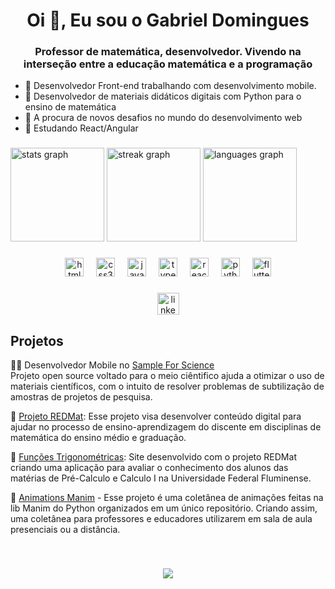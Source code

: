 <h1 align="center">Oi 👋, Eu sou o Gabriel Domingues</h1>
<h3 align="center">Professor de matemática, desenvolvedor. Vivendo na interseção entre a educação matemática e a programação</h3>

- 🔭 Desenvolvedor Front-end trabalhando com desenvolvimento mobile.
- 🧮 Desenvolvedor de materiais didáticos digitais com Python para o ensino de matemática
- 👯 A procura de novos desafios no mundo do desenvolvimento web
- 🌱 Estudando React/Angular
 
###

<div align="left">
  <img src="https://github-readme-stats.vercel.app/api?username=gabrielhcrj&hide_title=true&hide_rank=true&show_icons=true&include_all_commits=true&count_private=true&disable_animations=false&theme=tokyonight&locale=pt-br&hide_border=false" height="150" alt="stats graph"  />
  <img src="https://streak-stats.demolab.com?user=gabrielhcrj&locale=pt-br&mode=daily&theme=tokyonight&hide_border=false&border_radius=5&date_format=j%20M%5B%20Y%5D" height="150" alt="streak graph"  />
  <img src="https://github-readme-stats.vercel.app/api/top-langs?username=gabrielhcrj&locale=en&hide_title=true&layout=compact&card_width=735&langs_count=5&theme=tokyonight&hide_border=false" height="150" alt="languages graph"  />
</div>




###

<div align="center">
  <img src="https://cdn.jsdelivr.net/gh/devicons/devicon/icons/html5/html5-original.svg" height="30" alt="html5 logo"  />
  <img width="12" />
  <img src="https://cdn.jsdelivr.net/gh/devicons/devicon/icons/css3/css3-original.svg" height="30" alt="css3 logo"  />
  <img width="12" />
  <img src="https://cdn.jsdelivr.net/gh/devicons/devicon/icons/javascript/javascript-original.svg" height="30" alt="javascript logo"  />
  <img width="12" />
  <img src="https://cdn.jsdelivr.net/gh/devicons/devicon/icons/typescript/typescript-original.svg" height="30" alt="typescript logo"  />
  <img width="12" />
  <img src="https://cdn.jsdelivr.net/gh/devicons/devicon/icons/react/react-original.svg" height="30" alt="react logo"  />
  <img width="12" />
  <img src="https://cdn.jsdelivr.net/gh/devicons/devicon/icons/python/python-original.svg" height="30" alt="python logo"  />
  <img width="12" />
  <img src="https://cdn.jsdelivr.net/gh/devicons/devicon/icons/flutter/flutter-original.svg" height="30" alt="flutter logo"  />
</div>

###

<div align="center">
 <a href='https://www.linkedin.com/in/gabriel-domingues-8936382a0/'> <img src="https://img.shields.io/static/v1?message=LinkedIn&logo=linkedin&label=&color=0077B5&logoColor=white&labelColor=&style=for-the-badge" height="35" alt="linkedin logo"  /></a>
</div>


###
<h2>Projetos</h2>

👩‍🔬 Desenvolvedor Mobile no [Sample For Science](https://sampleforscience.org/)
<br>
Projeto open source voltado para o meio ciêntifico ajuda a otimizar o uso de materiais científicos, com o intuito de resolver problemas de subtilização de amostras de projetos de pesquisa. 

🧮 [Projeto REDMat](https://gma.uff.br/wordpress/redmat/): Esse projeto visa desenvolver conteúdo digital para ajudar no processo de ensino-aprendizagem do discente em disciplinas de matemática do ensino médio e graduação. 

🧮 [Funções Trigonométricas](https://redmatuff.github.io/FichasTrigonometricas/FuncaoSeno/): Site desenvolvido com o projeto REDMat criando uma aplicação para avaliar o conhecimento dos alunos das matérias de Pré-Calculo e Calculo I na Universidade Federal Fluminense.

🧮 [Animations Manim](https://github.com/GabrielHCRJ/AnimationsManim/) - Esse projeto é uma coletânea de animações feitas na lib Manim do Python organizados em um único repositório. Criando assim, uma coletânea para professores e educadores utilizarem em sala de aula presenciais ou a distância. 



<br clear="both">


###

<div align="center">
  <img src="https://profile-counter.glitch.me/gabrielhcrj/count.svg?"  />
</div>

###
